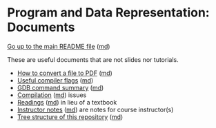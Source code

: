 Program and Data Representation: Documents
==========================================

[Go up to the main README file](../README.html) ([md](../README.md))

These are useful documents that are not slides nor tutorials.

- [How to convert a file to PDF](convert_to_pdf.html) ([md](convert_to_pdf.md))
- [Useful compiler flags](compiler_flags.html) ([md](compiler_flags.md))
- [GDB command summary](gdb_summary.html) ([md](gdb_summary.md))
- [Compilation](compilation.html) ([md](compilation.md)) issues
- [Readings](readings.html) ([md](readings.md)) in lieu of a textbook
- [Instructor notes](instructor.html) ([md](instructor.md)) are notes for course instructor(s)
- [Tree structure of this repository](tree.html) ([md](tree.md))
